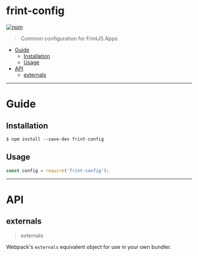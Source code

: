 # frint-config

[![npm](https://img.shields.io/npm/v/frint-config.svg)](https://www.npmjs.com/package/frint-config)

> Common configuration for FrintJS Apps

<!-- MarkdownTOC autolink=true bracket=round -->

- [Guide](#guide)
  - [Installation](#installation)
  - [Usage](#usage)
- [API](#api)
  - [externals](#externals)

<!-- /MarkdownTOC -->

---

# Guide

## Installation

```
$ npm install --save-dev frint-config
```

## Usage

```js
const config = require('frint-config');
```

---

# API

## externals

> externals

Webpack's `externals` equivalent object for use in your own bundler.
